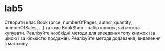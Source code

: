 # lab5
Створити клас Book (price, numberOfPages, author, quantity, numberOfSales, ...) та клас BookShop - набір книжок, які можна купувати. 
Реалізуйте необхідні методи для виведення топу книжок (за ціною і за кількістю продажів). 
Реалізуйте методи додавання, видалення з магазину. 
